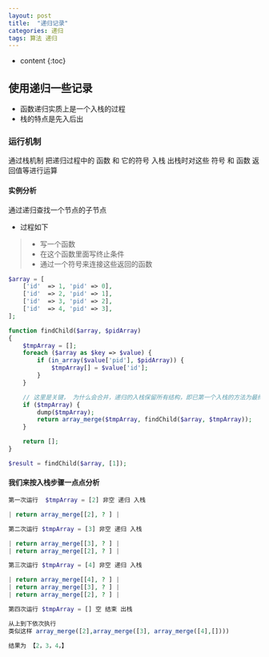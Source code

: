 ```yaml
---
layout: post
title:  "递归记录"
categories: 递归
tags: 算法 递归
---
```


* content
{:toc}
## 使用递归一些记录
* 函数递归实质上是一个入栈的过程
* 栈的特点是先入后出




### 运行机制
通过栈机制 把递归过程中的 函数 和 它的符号 入栈
出栈时对这些 符号 和 函数 返回值等进行运算

#### 实例分析
通过递归查找一个节点的子节点 

* 过程如下
>* 写一个函数
>* 在这个函数里面写终止条件
>* 通过一个符号来连接这些返回的函数


```php
$array = [
    ['id'  => 1, 'pid' => 0],
    ['id'  => 2, 'pid' => 1],
    ['id'  => 3, 'pid' => 2],
    ['id'  => 4, 'pid' => 3],
];

function findChild($array, $pidArray)
{
    $tmpArray = [];
    foreach ($array as $key => $value) {
        if (in_array($value['pid'], $pidArray)) {
            $tmpArray[] = $value['id'];
        }
    }

    // 这里是关键， 为什么会合并，递归的入栈保留所有结构，即已第一个入栈的方法为最终的返回方法
    if ($tmpArray) {
        dump($tmpArray);
        return array_merge($tmpArray, findChild($array, $tmpArray));
    }

    return [];
}

$result = findChild($array, [1]);
```

#### 我们来按入栈步骤一点点分析
```php
第一次运行  $tmpArray = [2] 非空 递归 入栈

| return array_merge[[2], ? ] |

第二次运行 $tmpArray = [3] 非空 递归 入栈

| return array_merge[[3], ? ] |
| return array_merge[[2], ? ] |

第三次运行 $tmpArray = [4] 非空 递归 入栈

| return array_merge[[4], ? ] |
| return array_merge[[3], ? ] |
| return array_merge[[2], ? ] |

第四次运行 $tmpArray = [] 空 结束 出栈 

从上到下依次执行 
类似这样 array_merge([2],array_merge([3], array_merge([4],[])))

结果为 【2，3，4，】

```




